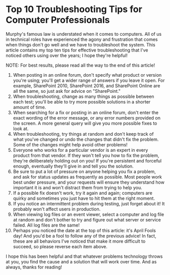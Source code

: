 # Top 10 Troubleshooting Tips for Computer Professionals

Murphy's famous law is understated when it comes to computers. All of us in technical roles have experienced the agony and frustration that comes when things don't go well and we have to troubleshoot the system. This article contains my top ten tips for effective troubleshooting that I've noticed others using over the years; I hope they're helpful!

NOTE: For best results, please read all the way to the end of this article!


1. When posting in an online forum, don't specify what product or version you're using; you'll get a wider range of answers if you leave it open. For example, SharePoint 2010, SharePoint 2016, and SharePoint Online are all the same, so just ask for advice on "SharePoint."
1. When troubleshooting, change as many things as possible between each test; you'll be able to try more possible solutions in a shorter amount of time.
1. When searching for a fix or posting in an online forum, don't enter the exact wording of the error message, or any error numbers provided on the screen. A more general query will give you more possible fixes to look at.
1. When troubleshooting, try things at random and don't keep track of what you've changed or undo the changes that didn't fix the problem. Some of the changes might help avoid other problems!
1. Everyone who works for a particular vendor is an expert in every product from that vendor. If they won't tell you how to fix the problem, they're deliberately holding out on you! If you're persistent and forceful enough, eventually they'll give in and tell you the solution.
1. Be sure to put a lot of pressure on anyone helping you fix a problem, and ask for status updates as frequently as possible. Most people work best under pressure, and your requests will ensure they understand how important it is and won't distract them from trying to help you.
1. If a possible fix doesn't work, try it again and again; computers are quirky and sometimes you just have to hit them at the right moment.
1. If you notice an intermittent problem during testing, just forget about it! It probably won't affect users in production.
1. When viewing log files or an event viewer, select a computer and log file at random and don't bother to try and figure out what server or service failed. All log files are the same!
1. Perhaps you noticed the date at the top of this article: it's April Fools day! And you'd be a fool to follow any of the previous advice! In fact, these are all behaviors I've noticed that make it more difficult to succeed, so please reverse each item above.

I hope this has been helpful and that whatever problems technology throws at you, you find the cause and a solution that will work over time. And as always, thanks for reading!
